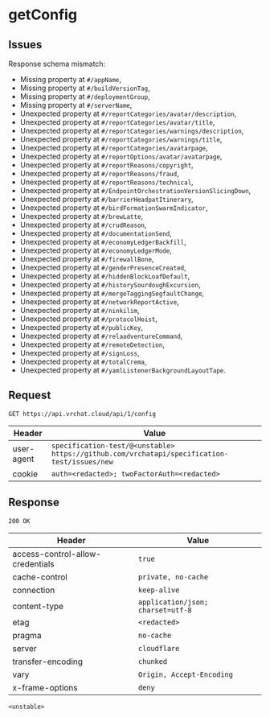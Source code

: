 # getConfig

## Issues
Response schema mismatch:
* Missing property at ``#/appName``,
* Missing property at ``#/buildVersionTag``,
* Missing property at ``#/deploymentGroup``,
* Missing property at ``#/serverName``,
* Unexpected property at ``#/reportCategories/avatar/description``,
* Unexpected property at ``#/reportCategories/avatar/title``,
* Unexpected property at ``#/reportCategories/warnings/description``,
* Unexpected property at ``#/reportCategories/warnings/title``,
* Unexpected property at ``#/reportCategories/avatarpage``,
* Unexpected property at ``#/reportOptions/avatar/avatarpage``,
* Unexpected property at ``#/reportReasons/copyright``,
* Unexpected property at ``#/reportReasons/fraud``,
* Unexpected property at ``#/reportReasons/technical``,
* Unexpected property at ``#/EndpointOrchestrationVersionSlicingDown``,
* Unexpected property at ``#/barrierHeadpatItinerary``,
* Unexpected property at ``#/birdFormationSwarmIndicator``,
* Unexpected property at ``#/brewLatte``,
* Unexpected property at ``#/crudReason``,
* Unexpected property at ``#/documentationSend``,
* Unexpected property at ``#/economyLedgerBackfill``,
* Unexpected property at ``#/economyLedgerMode``,
* Unexpected property at ``#/firewallBone``,
* Unexpected property at ``#/genderPresenceCreated``,
* Unexpected property at ``#/hiddenBlockLoafDefault``,
* Unexpected property at ``#/historySourdoughExcursion``,
* Unexpected property at ``#/mergeTaggingSegfaultChange``,
* Unexpected property at ``#/networkReportActive``,
* Unexpected property at ``#/ninkilim``,
* Unexpected property at ``#/protocolHoist``,
* Unexpected property at ``#/publicKey``,
* Unexpected property at ``#/relaadventureCommand``,
* Unexpected property at ``#/remoteDetection``,
* Unexpected property at ``#/signLoss``,
* Unexpected property at ``#/totalCrema``,
* Unexpected property at ``#/yamlListenerBackgroundLayoutTape``.
## Request
`GET https://api.vrchat.cloud/api/1/config`

| Header | Value |
| ------ | ----- |
| user-agent | `specification-test/@<unstable> https://github.com/vrchatapi/specification-test/issues/new` |
| cookie | `auth=<redacted>; twoFactorAuth=<redacted>` |


## Response
`200 OK`

| Header | Value |
| ------ | ----- |
| access-control-allow-credentials | `true` |
| cache-control | `private, no-cache` |
| connection | `keep-alive` |
| content-type | `application/json; charset=utf-8` |
| etag | `<redacted>` |
| pragma | `no-cache` |
| server | `cloudflare` |
| transfer-encoding | `chunked` |
| vary | `Origin, Accept-Encoding` |
| x-frame-options | `deny` |

```jsonc
<unstable>
```
